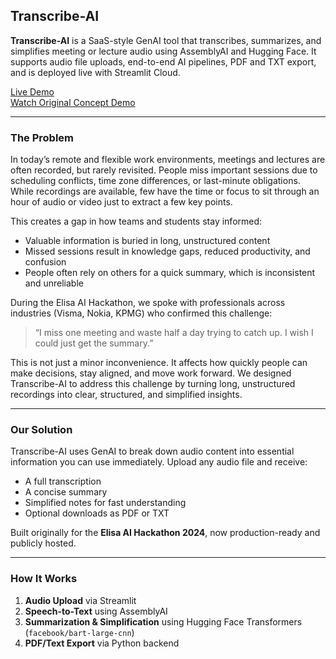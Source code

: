 ## Transcribe-AI

**Transcribe-AI** is a SaaS-style GenAI tool that transcribes, summarizes, and simplifies meeting or lecture audio using AssemblyAI and Hugging Face. It supports audio file uploads, end-to-end AI pipelines, PDF and TXT export, and is deployed live with Streamlit Cloud.

[Live Demo](https://transcribe-demo.streamlit.app/)  
[Watch Original Concept Demo](data/ELISA-AI-DEMO.mp4)

---

### The Problem

In today’s remote and flexible work environments, meetings and lectures are often recorded, but rarely revisited. People miss important sessions due to scheduling conflicts, time zone differences, or last-minute obligations. While recordings are available, few have the time or focus to sit through an hour of audio or video just to extract a few key points.

This creates a gap in how teams and students stay informed:
- Valuable information is buried in long, unstructured content
- Missed sessions result in knowledge gaps, reduced productivity, and confusion
- People often rely on others for a quick summary, which is inconsistent and unreliable

During the Elisa AI Hackathon, we spoke with professionals across industries (Visma, Nokia, KPMG) who confirmed this challenge:

> “I miss one meeting and waste half a day trying to catch up. I wish I could just get the summary.”

This is not just a minor inconvenience. It affects how quickly people can make decisions, stay aligned, and move work forward. 
We designed Transcribe-AI to address this challenge by turning long, unstructured recordings into clear, structured, and simplified insights.

---

### Our Solution

Transcribe-AI uses GenAI to break down audio content into essential information you can use immediately. Upload any audio file and receive:
- A full transcription
- A concise summary
- Simplified notes for fast understanding
- Optional downloads as PDF or TXT

Built originally for the **Elisa AI Hackathon 2024**, now production-ready and publicly hosted.

---

### How It Works

1. **Audio Upload** via Streamlit
2. **Speech-to-Text** using AssemblyAI
3. **Summarization & Simplification** using Hugging Face Transformers (`facebook/bart-large-cnn`)
4. **PDF/Text Export** via Python backend
